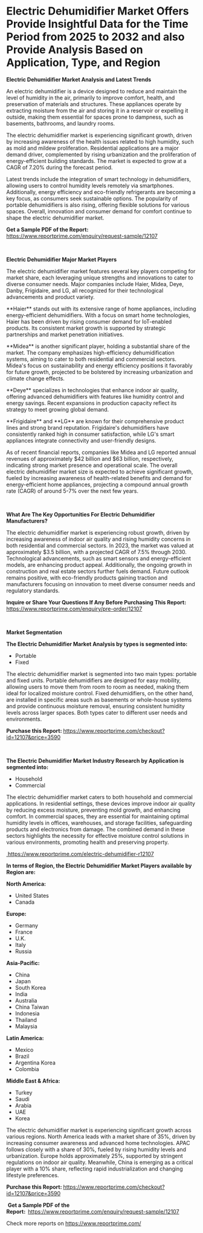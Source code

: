 <p><h1>Electric Dehumidifier Market Offers Provide Insightful Data for the Time Period from 2025 to 2032 and also Provide Analysis Based on Application, Type, and Region</h1></p><p><strong>Electric Dehumidifier Market Analysis and Latest Trends</strong></p>
<p><p>An electric dehumidifier is a device designed to reduce and maintain the level of humidity in the air, primarily to improve comfort, health, and preservation of materials and structures. These appliances operate by extracting moisture from the air and storing it in a reservoir or expelling it outside, making them essential for spaces prone to dampness, such as basements, bathrooms, and laundry rooms.</p><p>The electric dehumidifier market is experiencing significant growth, driven by increasing awareness of the health issues related to high humidity, such as mold and mildew proliferation. Residential applications are a major demand driver, complemented by rising urbanization and the proliferation of energy-efficient building standards. The market is expected to grow at a CAGR of 7.20% during the forecast period. </p><p>Latest trends include the integration of smart technology in dehumidifiers, allowing users to control humidity levels remotely via smartphones. Additionally, energy efficiency and eco-friendly refrigerants are becoming a key focus, as consumers seek sustainable options. The popularity of portable dehumidifiers is also rising, offering flexible solutions for various spaces. Overall, innovation and consumer demand for comfort continue to shape the electric dehumidifier market.</p></p>
<p><strong>Get a Sample PDF of the Report:&nbsp;</strong> <a href="https://www.reportprime.com/enquiry/request-sample/12107?utm_campaign=2282&utm_medium=2&utm_source=Github&utm_content=ia&utm_term=18032025&utm_id=electric-dehumidifier">https://www.reportprime.com/enquiry/request-sample/12107</a></p>
<p>&nbsp;</p>
<p><strong>Electric Dehumidifier Major Market Players</strong></p>
<p><p>The electric dehumidifier market features several key players competing for market share, each leveraging unique strengths and innovations to cater to diverse consumer needs. Major companies include Haier, Midea, Deye, Danby, Frigidaire, and LG, all recognized for their technological advancements and product variety.</p><p>**Haier** stands out with its extensive range of home appliances, including energy-efficient dehumidifiers. With a focus on smart home technologies, Haier has been driven by rising consumer demand for IoT-enabled products. Its consistent market growth is supported by strategic partnerships and market penetration initiatives.</p><p>**Midea** is another significant player, holding a substantial share of the market. The company emphasizes high-efficiency dehumidification systems, aiming to cater to both residential and commercial sectors. Midea's focus on sustainability and energy efficiency positions it favorably for future growth, projected to be bolstered by increasing urbanization and climate change effects.</p><p>**Deye** specializes in technologies that enhance indoor air quality, offering advanced dehumidifiers with features like humidity control and energy savings. Recent expansions in production capacity reflect its strategy to meet growing global demand.</p><p>**Frigidaire** and **LG** are known for their comprehensive product lines and strong brand reputation. Frigidaire's dehumidifiers have consistently ranked high in consumer satisfaction, while LG's smart appliances integrate connectivity and user-friendly designs.</p><p>As of recent financial reports, companies like Midea and LG reported annual revenues of approximately $42 billion and $63 billion, respectively, indicating strong market presence and operational scale. The overall electric dehumidifier market size is expected to achieve significant growth, fueled by increasing awareness of health-related benefits and demand for energy-efficient home appliances, projecting a compound annual growth rate (CAGR) of around 5-7% over the next few years.</p></p>
<p>&nbsp;</p>
<p><strong>What Are The Key Opportunities For Electric Dehumidifier Manufacturers?</strong></p>
<p><p>The electric dehumidifier market is experiencing robust growth, driven by increasing awareness of indoor air quality and rising humidity concerns in both residential and commercial sectors. In 2023, the market was valued at approximately $3.5 billion, with a projected CAGR of 7.5% through 2030. Technological advancements, such as smart sensors and energy-efficient models, are enhancing product appeal. Additionally, the ongoing growth in construction and real estate sectors further fuels demand. Future outlook remains positive, with eco-friendly products gaining traction and manufacturers focusing on innovation to meet diverse consumer needs and regulatory standards.</p></p>
<p><strong>Inquire or Share Your Questions If Any Before Purchasing This Report:</strong> <a href="https://www.reportprime.com/enquiry/pre-order/12107?utm_campaign=2282&utm_medium=2&utm_source=Github&utm_content=ia&utm_term=18032025&utm_id=electric-dehumidifier">https://www.reportprime.com/enquiry/pre-order/12107</a></p>
<p>&nbsp;</p>
<p><strong>Market Segmentation</strong></p>
<p><strong>The Electric Dehumidifier Market Analysis by types is segmented into:</strong></p>
<p><ul><li>Portable</li><li>Fixed</li></ul></p>
<p><p>The electric dehumidifier market is segmented into two main types: portable and fixed units. Portable dehumidifiers are designed for easy mobility, allowing users to move them from room to room as needed, making them ideal for localized moisture control. Fixed dehumidifiers, on the other hand, are installed in specific areas such as basements or whole-house systems and provide continuous moisture removal, ensuring consistent humidity levels across larger spaces. Both types cater to different user needs and environments.</p></p>
<p><strong>Purchase this Report:&nbsp;</strong><a href="https://www.reportprime.com/checkout?id=12107&price=3590&utm_campaign=2282&utm_medium=2&utm_source=Github&utm_content=ia&utm_term=18032025&utm_id=electric-dehumidifier">https://www.reportprime.com/checkout?id=12107&price=3590</a></p>
<p>&nbsp;</p>
<p><strong>The Electric Dehumidifier Market Industry Research by Application is segmented into:</strong></p>
<p><ul><li>Household</li><li>Commercial</li></ul></p>
<p><p>The electric dehumidifier market caters to both household and commercial applications. In residential settings, these devices improve indoor air quality by reducing excess moisture, preventing mold growth, and enhancing comfort. In commercial spaces, they are essential for maintaining optimal humidity levels in offices, warehouses, and storage facilities, safeguarding products and electronics from damage. The combined demand in these sectors highlights the necessity for effective moisture control solutions in various environments, promoting health and preserving property.</p></p>
<p><a href="https://www.reportprime.com/electric-dehumidifier-r12107?utm_campaign=2282&utm_medium=2&utm_source=Github&utm_content=ia&utm_term=18032025&utm_id=electric-dehumidifier">&nbsp;https://www.reportprime.com/electric-dehumidifier-r12107</a></p>
<p><strong>In terms of Region, the Electric Dehumidifier Market Players available by Region are:</strong></p>
<p>
    <p> <strong> North America: </strong>
        <ul>
            <li>United States</li>
            <li>Canada</li>
        </ul>
        </p> 
    <p> <strong> Europe: </strong>
        <ul>
            <li>Germany</li>
            <li>France</li>
            <li>U.K.</li>
            <li>Italy</li>
            <li>Russia</li>
        </ul>
        </p> 
    <p> <strong> Asia-Pacific: </strong>
        <ul>
            <li>China</li>
            <li>Japan</li>
            <li>South Korea</li>
            <li>India</li>
            <li>Australia</li>
            <li>China Taiwan</li>
            <li>Indonesia</li>
            <li>Thailand</li>
            <li>Malaysia</li>
        </ul>
        </p> 
    <p> <strong> Latin America: </strong>
        <ul>
            <li>Mexico</li>
            <li>Brazil</li>
            <li>Argentina Korea</li>
            <li>Colombia</li>
        </ul>
        </p> 
    <p> <strong> Middle East & Africa: </strong>
        <ul>
            <li>Turkey</li>
            <li>Saudi</li>
            <li>Arabia</li>
            <li>UAE</li>
            <li>Korea</li>
        </ul>
    </p>
    </p>
<p><p>The electric dehumidifier market is experiencing significant growth across various regions. North America leads with a market share of 35%, driven by increasing consumer awareness and advanced home technologies. APAC follows closely with a share of 30%, fueled by rising humidity levels and urbanization. Europe holds approximately 25%, supported by stringent regulations on indoor air quality. Meanwhile, China is emerging as a critical player with a 10% share, reflecting rapid industrialization and changing lifestyle preferences.</p></p>
<p><strong>Purchase this Report: </strong><a href="https://www.reportprime.com/checkout?id=12107&price=3590&utm_campaign=2282&utm_medium=2&utm_source=Github&utm_content=ia&utm_term=18032025&utm_id=electric-dehumidifier">https://www.reportprime.com/checkout?id=12107&price=3590</a></p>
<p>&nbsp;<strong>Get a Sample PDF of the Report:&nbsp;&nbsp;</strong><a href="https://www.reportprime.com/enquiry/request-sample/12107?utm_campaign=2282&utm_medium=2&utm_source=Github&utm_content=ia&utm_term=18032025&utm_id=electric-dehumidifier">https://www.reportprime.com/enquiry/request-sample/12107</a></p>
<p><strong></strong></p>
<p>Check more reports on <a href="https://www.reportprime.com/?utm_campaign=2282&utm_medium=2&utm_source=Github&utm_content=ia&utm_term=18032025&utm_id=electric-dehumidifier">https://www.reportprime.com/</a></p>